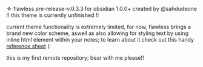☆ flawless pre-release-v.0.3.3 for obsidian 1.0.0+ 
  created by @sahdudeone
  !! this theme is currently unfinished !!

  current theme functionality is extremely limited,
  for now, flawless brings a brand new color scheme,
  aswell as also allowing for styling text by using inline html element within your notes; to learn about it check out this handy [reference sheet](https://publish.obsidian.md/sahdudeone/%E2%98%85+flawless/%E2%98%86+flawless+styling+guide) (:
  
this is my first remote repository; bear with me please!!